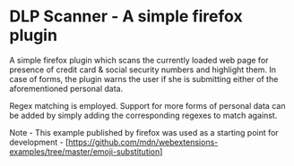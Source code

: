 # DLP Scanner - A simple firefox plugin

A simple firefox plugin which scans the currently loaded web page for presence of credit card & social security numbers and highlight them. In case of forms, the plugin warns the user if she is submitting either of the aforementioned personal data.

Regex matching is employed. Support for more forms of personal data can be added by simply adding the corresponding regexes to match against.

Note - This example published by firefox was used as a starting point for development - [https://github.com/mdn/webextensions-examples/tree/master/emoji-substitution]



